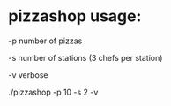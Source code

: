# pizzashop usage:

-p number of pizzas

-s number of stations (3 chefs per station)

-v verbose


./pizzashop -p 10 -s 2 -v
